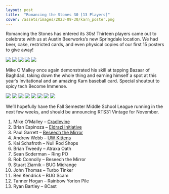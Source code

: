 ```yaml
---
layout: post
title:  "Romancing the Stones 30 [13 Players]"
cover: /assets/images/2023-09-30/karn_poster.png
---
```


Romancing the Stones has entered its 30s! Thirteen players came out to
celebrate with us at Austin Beerworks’s new Springdale location. We had beer,
cake,
restricted cards, and even physical copies of our first 15 posters to give away!

![]({{site.cdn_url}}/assets/images/2023-09-30/scene.jpg)
![]({{site.cdn_url}}/assets/images/2023-09-30/cake.jpg)
![]({{site.cdn_url}}/assets/images/2023-09-30/gang.jpg)
![]({{site.cdn_url}}/assets/images/2023-09-30/posters.jpg)
![]({{site.cdn_url}}/assets/images/2023-09-30/scene_2.jpg)

Mike O’Malley once again demonstrated his skill at tapping Bazaar of Baghdad,
taking down the whole thing and earning himself a spot at this year’s
Invitational and an amazing Karn baseball card. Special shoutout to spicy tech Become
Immense.

![]({{site.cdn_url}}/assets/images/2023-09-30/mike.jpg)
![]({{site.cdn_url}}/assets/images/2023-09-30/brian.jpg)
![]({{site.cdn_url}}/assets/images/2023-09-30/karn.jpg)
![]({{site.cdn_url}}/assets/images/2023-09-30/cards_1.jpg)
![]({{site.cdn_url}}/assets/images/2023-09-30/cards_2.jpg)
![]({{site.cdn_url}}/assets/images/2023-09-30/cards_3.jpg)
![]({{site.cdn_url}}/assets/images/2023-09-30/cards_4.jpg)
![]({{site.cdn_url}}/assets/images/2023-09-30/cards_5.jpg)

We’ll hopefully have the Fall Semester Middle School League running in the
next few weeks, and should be announcing RTS31 Vintage for November.

1. Mike O’Malley – [Cradlevine]({{site.cdn_url}}/assets/images/2023-09-30/mike_cradle.txt)
2. Brian Espinoza – [Eldrazi Initiative]({{site.cdn_url}}/assets/images/2023-09-30/brian_initiative.txt)
3. Paul Garrett – [Beseech the Mirror]({{site.cdn_url}}/assets/images/2023-09-30/paul_beseech.txt)
4. Andrew Webb – [UW Kittens](/{{site.cdn_url}}/assets/images/2023-09-30/webbkittens.txt)
5. Kai Schafroth – Null Rod Shops
6. Brian Tweedy – Atraxa Oath
7. Sean Soderman – Ring PO
8. Rob Connolly – Beseech the Mirror
9. Stuart Ziarnik – BUG Midrange
10. John Thomas – Turbo Tinker
11. Ben Kendrick – BUG Scam
12. Tanner Hogan – Rainbow Yorion Pile
13. Ryan Bartley – 8Cast
